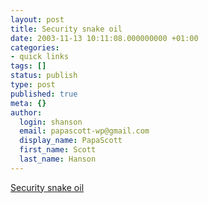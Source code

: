 ```yaml
---
layout: post
title: Security snake oil
date: 2003-11-13 10:11:08.000000000 +01:00
categories:
- quick links
tags: []
status: publish
type: post
published: true
meta: {}
author:
  login: shanson
  email: papascott-wp@gmail.com
  display_name: PapaScott
  first_name: Scott
  last_name: Hanson
---
```

<p><a title="SSL sucks" href="http://mpt.phrasewise.com/2003/11/11#a542">Security snake oil</a></p>
